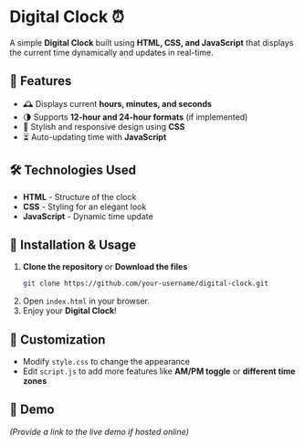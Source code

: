 # Digital Clock ⏰  

A simple **Digital Clock** built using **HTML, CSS, and JavaScript** that displays the current time dynamically and updates in real-time.  

## 🚀 Features  
- 🕰️ Displays current **hours, minutes, and seconds**  
- 🌗 Supports **12-hour and 24-hour formats** (if implemented)  
- 🎨 Stylish and responsive design using **CSS**  
- ⏳ Auto-updating time with **JavaScript**  

## 🛠️ Technologies Used  
- **HTML** - Structure of the clock  
- **CSS** - Styling for an elegant look  
- **JavaScript** - Dynamic time update  


## 📂 Installation & Usage  
1. **Clone the repository** or **Download the files**  
   ```sh
   git clone https://github.com/your-username/digital-clock.git
   ```
2. Open `index.html` in your browser.  
3. Enjoy your **Digital Clock**!  

## 📝 Customization  
- Modify `style.css` to change the appearance  
- Edit `script.js` to add more features like **AM/PM toggle** or **different time zones**  

## 🌟 Demo  
*(Provide a link to the live demo if hosted online)*  


